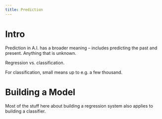 ```yaml
---
title: Prediction
---
```


# Intro

Prediction in A.I. has a broader meaning – includes predicting the past and present. Anything that is unknown.

Regression vs. classification.

For classification, small means up to e.g. a few thousand.

# Building a Model

Most of the stuff here about building a regression system also applies to building a classifier.
